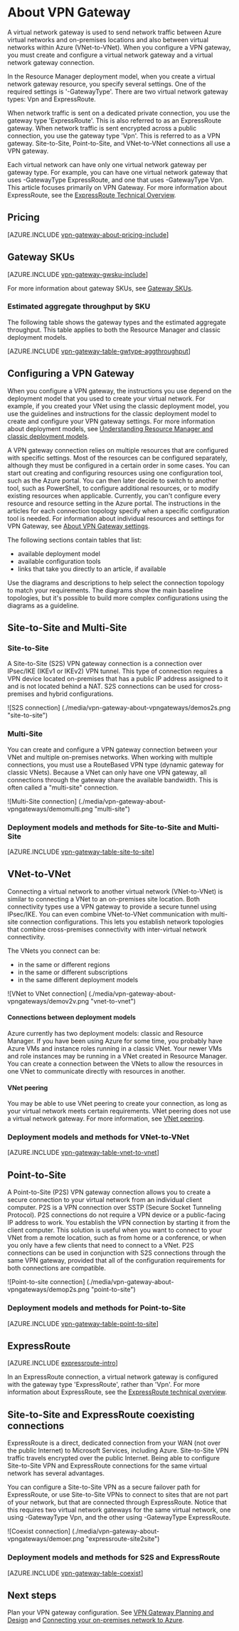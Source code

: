 <properties 
   pageTitle="About VPN Gateway| Microsoft Azure"
   description="Learn about VPN Gateway connections for Azure Virtual Networks."
   services="vpn-gateway"
   documentationCenter="na"
   authors="cherylmc"
   manager="carmonm"
   editor=""
   tags="azure-resource-manager,azure-service-management"/>
<tags 
   ms.service="vpn-gateway"
   ms.devlang="na"
   ms.topic="get-started-article"
   ms.tgt_pltfrm="na"
   ms.workload="infrastructure-services"
   ms.date="10/18/2016"
   ms.author="cherylmc" />

# <a name="about-vpn-gateway"></a>About VPN Gateway


A virtual network gateway is used to send network traffic between Azure virtual networks and on-premises locations and also between virtual networks within Azure (VNet-to-VNet). When you configure a VPN gateway, you must create and configure a virtual network gateway and a virtual network gateway connection.

In the Resource Manager deployment model, when you create a virtual network gateway resource, you specify several settings. One of the required settings is '-GatewayType'. There are two virtual network gateway types: Vpn and ExpressRoute. 

When network traffic is sent on a dedicated private connection, you use the gateway type 'ExpressRoute'. This is also referred to as an ExpressRoute gateway. When network traffic is sent encrypted across a public connection, you use the gateway type 'Vpn'. This is referred to as a VPN gateway. Site-to-Site, Point-to-Site, and VNet-to-VNet connections all use a VPN gateway.

Each virtual network can have only one virtual network gateway per gateway type. For example, you can have one virtual network gateway that uses -GatewayType ExpressRoute, and one that uses -GatewayType Vpn. This article focuses primarily on VPN Gateway. For more information about ExpressRoute, see the [ExpressRoute Technical Overview](../expressroute/expressroute-introduction.md).

## <a name="pricing"></a>Pricing

[AZURE.INCLUDE [vpn-gateway-about-pricing-include](../../includes/vpn-gateway-about-pricing-include.md)] 


## <a name="gateway-skus"></a>Gateway SKUs

[AZURE.INCLUDE [vpn-gateway-gwsku-include](../../includes/vpn-gateway-gwsku-include.md)]

For more information about gateway SKUs, see [Gateway SKUs](vpn-gateway-about-vpn-gateway-settings.md#gwsku).

### <a name="estimated-aggregate-throughput-by-sku"></a>Estimated aggregate throughput by SKU

The following table shows the gateway types and the estimated aggregate throughput. This table applies to both the Resource Manager and classic deployment models.

[AZURE.INCLUDE [vpn-gateway-table-gwtype-aggthroughput](../../includes/vpn-gateway-table-gwtype-aggtput-include.md)] 

## <a name="configuring-a-vpn-gateway"></a>Configuring a VPN Gateway

When you configure a VPN gateway, the instructions you use depend on the deployment model that you used to create your virtual network. For example, if you created your VNet using the classic deployment model, you use the guidelines and instructions for the classic deployment model to create and configure your VPN gateway settings. For more information about deployment models, see [Understanding Resource Manager and classic deployment models](../resource-manager-deployment-model.md).

A VPN gateway connection relies on multiple resources that are configured with specific settings. Most of the resources can be configured separately, although they must be configured in a certain order in some cases. You can start out creating and configuring resources using one configuration tool, such as the Azure portal. You can then later decide to switch to another tool, such as PowerShell, to configure additional resources, or to modify existing resources when applicable. Currently, you can't configure every resource and resource setting in the Azure portal. The instructions in the articles for each connection topology specify when a specific configuration tool is needed. For information about individual resources and settings for VPN Gateway, see [About VPN Gateway settings](vpn-gateway-about-vpn-gateway-settings.md).

The following sections contain tables that list:

- available deployment model
- available configuration tools
- links that take you directly to an article, if available

Use the diagrams and descriptions to help select the connection topology to match your requirements. The diagrams show the main baseline topologies, but it's possible to build more complex configurations using the diagrams as a guideline.

## <a name="site-to-site-and-multi-site"></a>Site-to-Site and Multi-Site

### <a name="site-to-site"></a>Site-to-Site

A Site-to-Site (S2S) VPN gateway connection is a connection over IPsec/IKE (IKEv1 or IKEv2) VPN tunnel. This type of connection requires a VPN device located on-premises that has a public IP address assigned to it and is not located behind a NAT. S2S connections can be used for cross-premises and hybrid configurations.   

![S2S connection] (./media/vpn-gateway-about-vpngateways/demos2s.png "site-to-site")


### <a name="multi-site"></a>Multi-Site

You can create and configure a VPN gateway connection between your VNet and multiple on-premises networks. When working with multiple connections, you must use a RouteBased VPN type (dynamic gateway for classic VNets). Because a VNet can only have one VPN gateway, all connections through the gateway share the available bandwidth. This is often called a "multi-site" connection.
 

![Multi-Site connection] (./media/vpn-gateway-about-vpngateways/demomulti.png "multi-site")

### <a name="deployment-models-and-methods-for-site-to-site-and-multi-site"></a>Deployment models and methods for Site-to-Site and Multi-Site

[AZURE.INCLUDE [vpn-gateway-table-site-to-site](../../includes/vpn-gateway-table-site-to-site-include.md)] 

## <a name="vnet-to-vnet"></a>VNet-to-VNet

Connecting a virtual network to another virtual network (VNet-to-VNet) is similar to connecting a VNet to an on-premises site location. Both connectivity types use a VPN gateway to provide a secure tunnel using IPsec/IKE. You can even combine VNet-to-VNet communication with multi-site connection configurations. This lets you establish network topologies that combine cross-premises connectivity with inter-virtual network connectivity.

The VNets you connect can be:

- in the same or different regions
- in the same or different subscriptions 
- in the same different deployment models


![VNet to VNet connection] (./media/vpn-gateway-about-vpngateways/demov2v.png "vnet-to-vnet")

#### <a name="connections-between-deployment-models"></a>Connections between deployment models

Azure currently has two deployment models: classic and Resource Manager. If you have been using Azure for some time, you probably have Azure VMs and instance roles running in a classic VNet. Your newer VMs and role instances may be running in a VNet created in Resource Manager. You can create a connection between the VNets to allow the resources in one VNet to communicate directly with resources in another.

#### <a name="vnet-peering"></a>VNet peering

You may be able to use VNet peering to create your connection, as long as your virtual network meets certain requirements. VNet peering does not use a virtual network gateway. For more information, see [VNet peering](../virtual-network/virtual-network-peering-overview.md).


### <a name="deployment-models-and-methods-for-vnet-to-vnet"></a>Deployment models and methods for VNet-to-VNet

[AZURE.INCLUDE [vpn-gateway-table-vnet-to-vnet](../../includes/vpn-gateway-table-vnet-to-vnet-include.md)] 


## <a name="point-to-site"></a>Point-to-Site

A Point-to-Site (P2S) VPN gateway connection allows you to create a secure connection to your virtual network from an individual client computer. P2S is a VPN connection over SSTP (Secure Socket Tunneling Protocol). P2S connections do not require a VPN device or a public-facing IP address to work. You establish the VPN connection by starting it from the client computer. This solution is useful when you want to connect to your VNet from a remote location, such as from home or a conference, or when you only have a few clients that need to connect to a VNet. P2S connections can be used in conjunction with S2S connections through the same VPN gateway, provided that all of the configuration requirements for both connections are compatible.


![Point-to-site connection] (./media/vpn-gateway-about-vpngateways/demop2s.png "point-to-site")

### <a name="deployment-models-and-methods-for-point-to-site"></a>Deployment models and methods for Point-to-Site

[AZURE.INCLUDE [vpn-gateway-table-point-to-site](../../includes/vpn-gateway-table-point-to-site-include.md)] 


## <a name="expressroute"></a>ExpressRoute

[AZURE.INCLUDE [expressroute-intro](../../includes/expressroute-intro-include.md)]

In an ExpressRoute connection, a virtual network gateway is configured with the gateway type 'ExpressRoute', rather than 'Vpn'. For more information about ExpressRoute, see the [ExpressRoute technical overview](../expressroute/expressroute-introduction.md).


## <a name="site-to-site-and-expressroute-coexisting-connections"></a>Site-to-Site and ExpressRoute coexisting connections

ExpressRoute is a direct, dedicated connection from your WAN (not over the public Internet) to Microsoft Services, including Azure. Site-to-Site VPN traffic travels encrypted over the public Internet. Being able to configure Site-to-Site VPN and ExpressRoute connections for the same virtual network has several advantages.

You can configure a Site-to-Site VPN as a secure failover path for ExpressRoute, or use Site-to-Site VPNs to connect to sites that are not part of your network, but that are connected through ExpressRoute. Notice that this requires two virtual network gateways for the same virtual network, one using -GatewayType Vpn, and the other using -GatewayType ExpressRoute.


![Coexist connection] (./media/vpn-gateway-about-vpngateways/demoer.png "expressroute-site2site")


### <a name="deployment-models-and-methods-for-s2s-and-expressroute"></a>Deployment models and methods for S2S and ExpressRoute

[AZURE.INCLUDE [vpn-gateway-table-coexist](../../includes/vpn-gateway-table-coexist-include.md)] 


## <a name="next-steps"></a>Next steps

Plan your VPN gateway configuration. See [VPN Gateway Planning and Design](vpn-gateway-plan-design.md) and [Connecting your on-premises network to Azure](../guidance/guidance-connecting-your-on-premises-network-to-azure.md).








 

